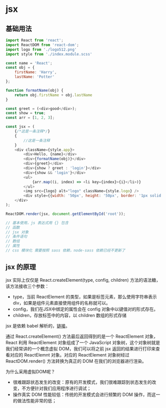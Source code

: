 # jsx

## 基础用法

```js
import React from 'react';
import ReactDOM from 'react-dom';
import logo from './logo512.png'
import style from './index.module.scss'

const name = 'React';
const obj = {
    firstName: 'Harry',
    lastName: 'Potter'
};

function formatName(obj) {
    return obj.firstName + obj.lastName
}

const greet = (<div>good</div>);
const show = true;
const arr = [1, 2, 3];

const jsx = (
    {/*这是一条注释*/}
    {
        //这是一条注释
    }
    <div className={style.app}>
        <div>Hello, {name}</div>
        <div>{formatName(obj)}</div>
        <div>{greet}</div>
        <div>{show ? greet : 'login'}</div>
        <div>{show && 'login'}</div>
        <ul>
            {arr.map((i, index) => <li key={index}>{i}</li>)}
        </ul>
        <img src={logo} alt="logo" className={style.logo} />
        <div style={{width: '50px', height: '50px', border: '1px solid #000'}}></div>
    </div>
);

ReactDOM.render(jsx, document.getElementById('root'));

// 基本使用，js 表达式用 {} 包含
// 函数
// jsx 对象
// 条件语句
// 数组
// 属性
// css 模块化 需要按照 sass 依赖，node-sass 依赖已经不更新了
```

## jsx 的原理

jsx 实际上仅仅是 React.createElement(type, config, children) 方法的语法糖，该方法接收三个参数：

* type，当前 ReactElement 的类型，如果是标签元素，那么使用字符串表示 div，如果是组件元素直接使用组件的名称就可以。
* config，我们在JSX中绑定的属性会在 config 对象中以键值对的形式存在。
* children，存放标签中的内容，以 children 数组的形式存储

jsx 是依赖 babel 解析的，[链接](https://babeljs.io/repl/#?presets=react)。

通过 React.createElement() 方法最后返回得到的是一个 ReactElement 对象，React 利用 ReactElement 对象组成了一个 JavaScript 对象树，这个对象树就是我们经常讲的一个概念虚拟 DOM，我们可以将之前 jsx 返回的结果进行打印来查看对应的 ReactElemnt 对象。对应的 ReactElement 对象树经过 ReactDOM.render() 方法转换为真正的 DOM 在我们的浏览器进行渲染。

为什么采用虚拟DOM呢？

* 很难跟踪状态发生的改变：原有的开发模式，我们很难跟踪到状态发生的改变，不方便针对我们应用程序进行调试；
* 操作真实 DOM 性能较低：传统的开发模式会进行频繁的 DOM 操作，而这一的做法性能非常的低；
